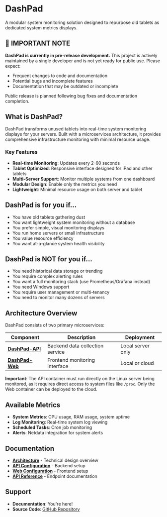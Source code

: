 # DashPad

A modular system monitoring solution designed to repurpose old tablets as dedicated system metrics displays.

## 🚧 IMPORTANT NOTE

**DashPad is currently in pre-release development.** This project is actively maintained by a single developer and is not yet ready for public use. Please expect:

- Frequent changes to code and documentation
- Potential bugs and incomplete features
- Documentation that may be outdated or incomplete

Public release is planned following bug fixes and documentation completion.

## What is DashPad?

DashPad transforms unused tablets into real-time system monitoring displays for your servers. Built with a microservices architecture, it provides comprehensive infrastructure monitoring with minimal resource usage.

### Key Features

- **Real-time Monitoring**: Updates every 2-60 seconds
- **Tablet Optimized**: Responsive interface designed for iPad and other tablets
- **Multi-Server Support**: Monitor multiple systems from one dashboard
- **Modular Design**: Enable only the metrics you need
- **Lightweight**: Minimal resource usage on both server and tablet

## DashPad is for you if...

- You have old tablets gathering dust
- You want lightweight system monitoring without a database
- You prefer simple, visual monitoring displays
- You run home servers or small infrastructure
- You value resource efficiency
- You want at-a-glance system health visibility

## DashPad is NOT for you if...

- You need historical data storage or trending
- You require complex alerting rules
- You want a full monitoring stack (use Prometheus/Grafana instead)
- You need Windows support
- You require user management or multi-tenancy
- You need to monitor many dozens of servers 

## Architecture Overview

DashPad consists of two primary microservices:

| Component | Description | Deployment |
|-----------|-------------|------------|
| **[DashPad-API](api/index.md)** | Backend data collection service | Local server only |
| **[DashPad-Web](web/index.md)** | Frontend monitoring interface | Local or cloud |

**Important**: The API container must run directly on the Linux server being monitored, as it requires direct access to system files like `/proc`. Only the Web container can be deployed to the cloud.

## Available Metrics

- **System Metrics**: CPU usage, RAM usage, system uptime
- **Log Monitoring**: Real-time system log viewing
- **Scheduled Tasks**: Cron job monitoring
- **Alerts**: Netdata integration for system alerts

## Documentation

- **[Architecture](architecture.md)** - Technical design overview
- **[API Configuration](api/configuration.md)** - Backend setup
- **[Web Configuration](web/configuration.md)** - Frontend setup
- **[API Reference](api/endpoints.md)** - Endpoint documentation

## Support

- **Documentation**: You're here!
- **Source Code**: [GitHub Repository](https://github.com/mrchrisneal/DashPad)
